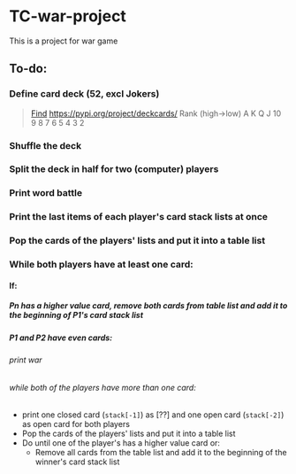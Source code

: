 # TC-war-project
This is a project for war game

## To-do:
### Define card deck (52, excl Jokers)
> [Find](https://pydealer.readthedocs.io/en/latest/) 
> https://pypi.org/project/deckcards/
> Rank (high→low)	A K Q J 10 9 8 7 6 5 4 3 2
### Shuffle the deck
### Split the deck in half for two (computer) players
### Print word battle
### Print the last items of each player's card stack lists at once
### Pop the cards of the players' lists and put it into a table list
### While both players have at least one card:
#### If:
##### Pn has a higher value card, remove both cards from table list and add it to the beginning of P1's card stack list
##### P1 and P2 have even cards:
###### print war
###### while both of the players have more than one card:
- print one closed card (<code>stack[-1]</code>) as [??] and one open card (<code>stack[-2]</code>) as open card for both players
- Pop the cards of the players' lists and put it into a table list
- Do until one of the player's has a higher value card or:
  - Remove all cards from the table list and add it to the beginning of the winner's card stack list


